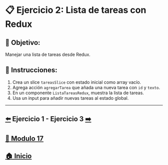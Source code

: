 # 📋 Ejercicio 2: Lista de tareas con Redux

## 🎯 Objetivo:
Manejar una lista de tareas desde Redux.

## 📝 Instrucciones:
1. Crea un slice `tareasSlice` con estado inicial como array vacío.
2. Agrega acción `agregarTarea` que añada una nueva tarea con `id` y `texto`.
3. En un componente `ListaTareasRedux`, muestra la lista de tareas.
4. Usa un input para añadir nuevas tareas al estado global.
---

## [⬅️](../Ejercicios/Ejercicio_1.md) Ejercicio 1 - Ejercicio 3 [➡️](../Ejercicios/Ejercicio_3.md) 
## [📄 Modulo 17](../Modulo_17.md)
## [🏠 Inicio](../../README.md)
